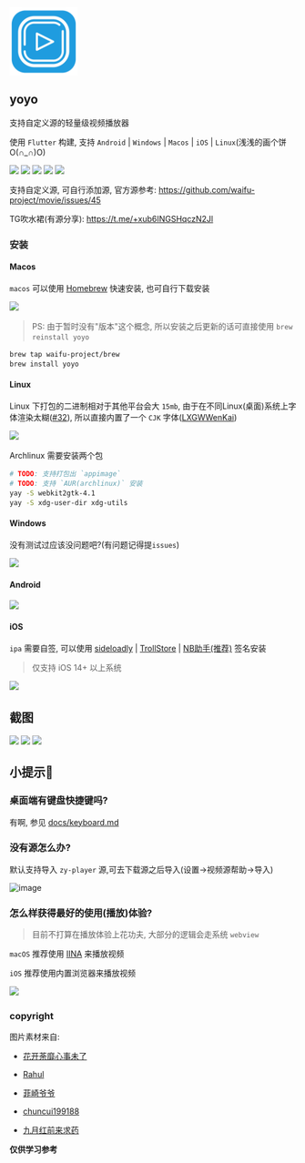 <div align="center" style="display: flex">
  <img src="design/logo_round.png" width="120">
</div>

## yoyo
支持自定义源的轻量级视频播放器

<!--[![yyrelease](https://github.com/waifu-project/movie/actions/workflows/release.yml/badge.svg)](https://github.com/waifu-project/movie/actions/workflows/release.yml)-->

使用 `Flutter` 构建, 支持 `Android` | `Windows` | `Macos` | `iOS` | `Linux`(浅浅的画个饼O(∩_∩)O)

![](https://img.shields.io/badge/macOS-000000?style=flat&logo=apple&logoColor=white)
![](https://img.shields.io/badge/iOS-000000?style=flat&logoColor=white)
![](https://img.shields.io/badge/Linux-FCC624?style=flat&logo=linux&logoColor=black)
![](https://img.shields.io/badge/Windows-0078D6?style=flat&logo=windows&logoColor=white)
![](https://img.shields.io/badge/Android-3DDC84?style=flat&logo=android&logoColor=white)

支持自定义源, 可自行添加源, 官方源参考: https://github.com/waifu-project/movie/issues/45

TG吹水裙(有源分享): https://t.me/+xub6INGSHqczN2Jl

### 安装

#### **Macos**

`macos` 可以使用 [Homebrew](https://brew.sh) 快速安装, 也可自行下载安装

[![](https://img.shields.io/badge/-点我下载-blue?logo=github)](https://github.com/waifu-project/movie/releases/latest/download/yoyo.mac.zip)

> PS: 由于暂时没有"版本"这个概念, 所以安装之后更新的话可直接使用 `brew reinstall yoyo`

```bash
brew tap waifu-project/brew
brew install yoyo
```

#### **Linux**

Linux 下打包的二进制相对于其他平台会大 `15mb`, 由于在不同Linux(桌面)系统上字体渲染太糊([#32](https://github.com/waifu-project/movie/issues/32)), 所以直接内置了一个 `CJK` 字体([LXGWWenKai](https://github.com/lxgw/LxgwWenKai))

[![](https://img.shields.io/badge/-点我下载-blue?logo=github)](https://github.com/waifu-project/movie/releases/latest/download/yy-linux-x86_64.tar.gz)

Archlinux 需要安装两个包

```sh
# TODO: 支持打包出 `appimage`
# TODO: 支持 `AUR(archlinux)` 安装
yay -S webkit2gtk-4.1
yay -S xdg-user-dir xdg-utils
```

#### **Windows**

没有测试过应该没问题吧?(有问题记得提`issues`)

[![](https://img.shields.io/badge/-点我下载-blue?logo=github)](https://github.com/waifu-project/movie/releases/latest/download/yy-windows.zip)

#### **Android**

[![](https://img.shields.io/badge/-点我下载-blue?logo=github)](https://github.com/waifu-project/movie/releases/latest/download/app-release.apk)

<!-- 通用(用这个就对了~):  -->

<!--
arm64-v8a架构: [![](https://img.shields.io/badge/-点我下载-blue?logo=github)](https://github.com/waifu-project/movie/releases/latest/download/app-arm64-v8a-release.apk)

armeabi-v7a架构: [![](https://img.shields.io/badge/-点我下载-blue?logo=github)](https://github.com/waifu-project/movie/releases/latest/download/app-armeabi-v7a-release.apk)

x86_64架构: [![](https://img.shields.io/badge/-点我下载-blue?logo=github)](https://github.com/waifu-project/movie/releases/latest/download/app-x86_64-release.apk)
-->

#### **iOS**

`ipa` 需要自签, 可以使用 [sideloadly](https://sideloadly.io) | [TrollStore](https://github.com/opa334/TrollStore) | [NB助手(推荐)](https://nbtool8.com) 签名安装
> 仅支持 iOS 14+ 以上系统

[![](https://img.shields.io/badge/-点我下载-blue?logo=github)](https://github.com/waifu-project/movie/releases/latest/download/yoyo.ipa)

## 截图

<img src="https://github.com/waifu-project/movie/assets/45585937/cf72d526-6643-4040-a265-41c8a5bcf2da" width="420" />
<img src="https://github.com/waifu-project/movie/assets/45585937/f5f0ee2e-dfeb-44cd-9701-ac7c7bdf3584" width="420" />
<img src="https://github.com/waifu-project/movie/assets/45585937/7caddd08-bc0a-4d7d-a433-147b20ab248a" width="420" />


## 小提示🥳

### 桌面端有键盘快捷键吗?

有啊, 参见 [docs/keyboard.md](./docs/keyboard.md)

### 没有源怎么办?

默认支持导入 `zy-player` 源,可去下载源之后导入(设置->视频源帮助->导入)

<img width="240" alt="image" src="https://github.com/waifu-project/movie/assets/45585937/7c34fa56-a182-4640-a5df-c85c60e979ce">


### 怎么样获得最好的使用(播放)体验?

> 目前不打算在播放体验上花功夫, 大部分的逻辑会走系统 `webview`

`macOS` 推荐使用 [IINA](https://iina.io) 来播放视频

`iOS` 推荐使用内置浏览器来播放视频

<img width="240" src="https://files.catbox.moe/fzqpps.png" />

### copyright

图片素材来自:

- [花开荼靡心事未了](https://www.iconfont.cn/user/detail?spm=a313x.7781069.0.d214f71f6&uid=184365&nid=uWAFTqbAJ8hx)

- [Rahul](https://www.iconfont.cn/user/detail?uid=472001&nid=WYOADQZTMZeR)

- [菲崎爷爷](https://www.iconfont.cn/illustrations/detail?spm=a313x.7781069.1998910419.d9df05512&cid=36701)

- [chuncui199188](https://www.iconfont.cn/illustrations/detail?spm=a313x.7781069.1998910419.d9df05512&cid=24522)

- [九月红前来求药](https://www.iconfont.cn/user/detail?spm=a313x.7781069.0.d214f71f6&uid=4919826&nid=5Z6XDuRro8Q4)


**仅供学习参考**
